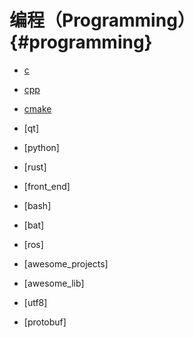 编程（Programming）{#programming}
==================

- [c](https://github.com/qinzhengke/zk-note/blob/test/programming/c/entry.md)

- [cpp](https://github.com/qinzhengke/zk-note/blob/test/programming/cpp/entry.md)

- [cmake](https://github.com/qinzhengke/zk-note/blob/test/programming/cmake/entry.md)

- [qt]

- [python]

- [rust]

- [front_end]

- [bash]

- [bat]

- [ros]

- [awesome_projects]

- [awesome_lib]

- [utf8]

- [protobuf]